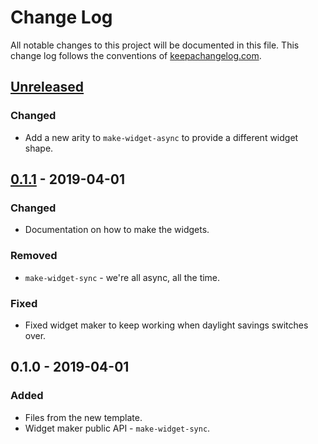 # Change Log
All notable changes to this project will be documented in this file. This change log follows the conventions of [keepachangelog.com](http://keepachangelog.com/).

## [Unreleased]
### Changed
- Add a new arity to `make-widget-async` to provide a different widget shape.

## [0.1.1] - 2019-04-01
### Changed
- Documentation on how to make the widgets.

### Removed
- `make-widget-sync` - we're all async, all the time.

### Fixed
- Fixed widget maker to keep working when daylight savings switches over.

## 0.1.0 - 2019-04-01
### Added
- Files from the new template.
- Widget maker public API - `make-widget-sync`.

[Unreleased]: https://github.com/your-name/disable-mfa/compare/0.1.1...HEAD
[0.1.1]: https://github.com/your-name/disable-mfa/compare/0.1.0...0.1.1
